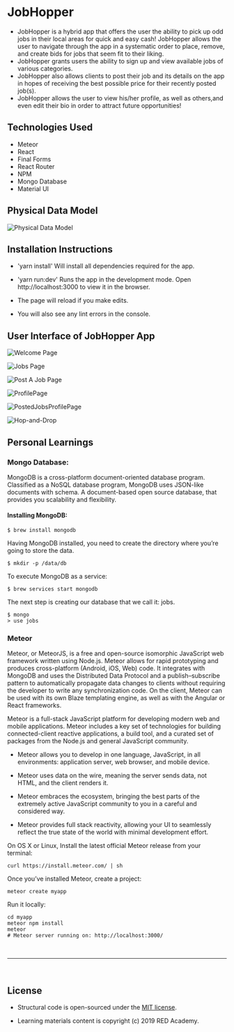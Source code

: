 # JobHopper

- JobHopper is a hybrid app that offers the user the ability to pick up odd jobs in their local areas for quick and easy cash! JobHopper allows the user to navigate through the app in a systematic order to place, remove, and create bids for jobs that seem fit to their liking.
- JobHopper grants users the ability to sign up and view available jobs of various categories.
- JobHopper also allows clients to post their job and its details on the app in hopes of receiving the best possible price for their recently posted job(s).
- JobHopper allows the user to view his/her profile, as well as others,and even edit their bio in order to attract future opportunities!

## Technologies Used

- Meteor
- React
- Final Forms
- React Router
- NPM
- Mongo Database
- Material UI

## Physical Data Model

![Physical Data Model](_snapshots/Physical-Data-Model.png)

## Installation Instructions

- 'yarn install'
  Will install all dependencies required for the app.

- 'yarn run:dev'
  Runs the app in the development mode.
  Open http://localhost:3000 to view it in the browser.

- The page will reload if you make edits.

- You will also see any lint errors in the console.

## User Interface of JobHopper App

![Welcome Page](_snapshots/Sign-Up.png)

![Jobs Page](_snapshots/Jobs-Page.png)

![Post A Job Page](_snapshots/Post-A-Job.png)

![ProfilePage](_snapshots/profile.png)

![PostedJobsProfilePage](_snapshots/posted.png)

![Hop-and-Drop](_snapshots/hop-and-drop.png)

## Personal Learnings

### Mongo Database:

MongoDB is a cross-platform document-oriented database program. Classified as a NoSQL database program, MongoDB uses JSON-like documents with schema. A document-based open source database, that provides you scalability and flexibility.

#### Installing MongoDB:

```
$ brew install mongodb
```

Having MongoDB installed, you need to create the directory where you’re going to store the data.

```
$ mkdir -p /data/db
```

To execute MongoDB as a service:

```
$ brew services start mongodb
```

The next step is creating our database that we call it: jobs.

```
$ mongo
> use jobs
```

### Meteor

Meteor, or MeteorJS, is a free and open-source isomorphic JavaScript web framework written using Node.js. Meteor allows for rapid prototyping and produces cross-platform (Android, iOS, Web) code. It integrates with MongoDB and uses the Distributed Data Protocol and a publish–subscribe pattern to automatically propagate data changes to clients without requiring the developer to write any synchronization code. On the client, Meteor can be used with its own Blaze templating engine, as well as with the Angular or React frameworks.

Meteor is a full-stack JavaScript platform for developing modern web and mobile applications. Meteor includes a key set of technologies for building connected-client reactive applications, a build tool, and a curated set of packages from the Node.js and general JavaScript community.

- Meteor allows you to develop in one language, JavaScript, in all environments: application server, web browser, and mobile device.

- Meteor uses data on the wire, meaning the server sends data, not HTML, and the client renders it.

- Meteor embraces the ecosystem, bringing the best parts of the extremely active JavaScript community to you in a careful and considered way.

- Meteor provides full stack reactivity, allowing your UI to seamlessly reflect the true state of the world with minimal development effort.

On OS X or Linux, Install the latest official Meteor release from your terminal:

```
curl https://install.meteor.com/ | sh

```

Once you’ve installed Meteor, create a project:

```
meteor create myapp
```

Run it locally:

```
cd myapp
meteor npm install
meteor
# Meteor server running on: http://localhost:3000/
```

&nbsp;

---

&nbsp;

## License

- Structural code is open-sourced under the [MIT license](/LICENSE.md).
  &nbsp;

- Learning materials content is copyright (c) 2019 RED Academy.
